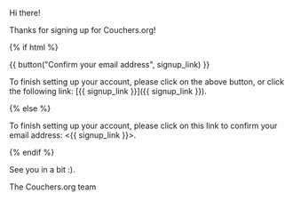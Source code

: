 Hi there!

Thanks for signing up for Couchers.org!

{% if html %}

{{ button("Confirm your email address", signup_link) }}

To finish setting up your account, please click on the above button, or click the following link: [{{ signup_link }}]({{ signup_link }}).

{% else %}

To finish setting up your account, please click on this link to confirm your email address: <{{ signup_link }}>.

{% endif %}

See you in a bit :).

The Couchers.org team
